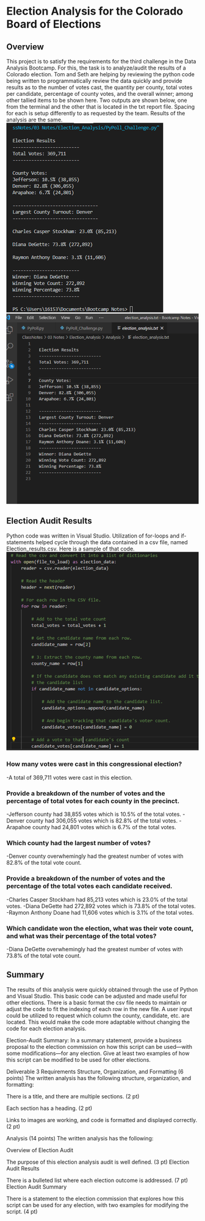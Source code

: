 # Election Analysis for the Colorado Board of Elections

## Overview
   This project is to satisfy the requirements for the third challenge in the Data Analysis Bootcamp. For this, the task is to analyze/audit the results of a Colorado election. Tom and Seth are helping by reviewing the python code being written to programmatically review the data quickly and provide results as to the number of votes cast, the quantity per county, total votes per candidate, percentage of county votes, and the overall winner; among other tallied items to be shown here.
   Two outputs are shown below, one from the terminal and the other that is located in the txt report file. Spacing for each is setup differently to as requested by the team. Results of the analysis are the same.
![Terminal Printout](https://github.com/summerstime/election_Analysis/blob/main/Resources/screenshot_terminal_output.png) 
![Report Txt File](https://github.com/summerstime/election_Analysis/blob/main/Resources/screenshot_txt_output_file.png) 

## Election Audit Results
   Python code was written in Visual Studio. Utilization of for-loops and if-statements helped cycle through the data contained in a csv file, named Election_results.csv. Here is a sample of that code.
   ![Sample of Code](https://github.com/summerstime/election_Analysis/blob/main/Resources/screenshot_of_csv_reader.png)
### How many votes were cast in this congressional election?
   -A total of 369,711 votes were cast in this election.
### Provide a breakdown of the number of votes and the percentage of total votes for each county in the precinct.
   -Jefferson county had 38,855 votes which is 10.5% of the total votes.
   -Denver county had 306,055 votes which is 82.8% of the total votes.
   -Arapahoe county had 24,801 votes which is 6.7% of the total votes.
### Which county had the largest number of votes?
   -Denver county overwhemingly had the greatest number of votes with 82.8% of the total vote count.
### Provide a breakdown of the number of votes and the percentage of the total votes each candidate received.
   -Charles Casper Stockham had 85,213 votes which is 23.0% of the total votes.
   -Diana DeGette had 272,892 votes which is 73.8% of the total votes.
   -Raymon Anthony Doane had 11,606 votes which is 3.1% of the total votes.
### Which candidate won the election, what was their vote count, and what was their percentage of the total votes?
   -Diana DeGette overwhemingly had the greatest number of votes with 73.8% of the total vote count.

## Summary
The results of this analysis were quickly obtained through the use of Python and Visual Studio. This basic code can be adjusted and made useful for other elections. There is a basic format the csv file needs to maintain or adjust the code to fit the indexing of each row in the new file. A user input could be utilized to request which column the county, candidate, etc. are located. This would make the code more adaptable without changing the code for each election analysis.

Election-Audit Summary: In a summary statement, provide a business proposal to the election commission on how this script can be used—with some modifications—for any election. Give at least two examples of how this script can be modified to be used for other elections.

Deliverable 3 Requirements
Structure, Organization, and Formatting (6 points)
The written analysis has the following structure, organization, and formatting:

There is a title, and there are multiple sections. (2 pt)

Each section has a heading. (2 pt)

Links to images are working, and code is formatted and displayed correctly. (2 pt)

Analysis (14 points)
The written analysis has the following:

Overview of Election Audit

The purpose of this election analysis audit is well defined. (3 pt)
Election Audit Results

There is a bulleted list where each election outcome is addressed. (7 pt)
Election Audit Summary

There is a statement to the election commission that explores how this script can be used for any election, with two examples for modifying the script. (4 pt)
